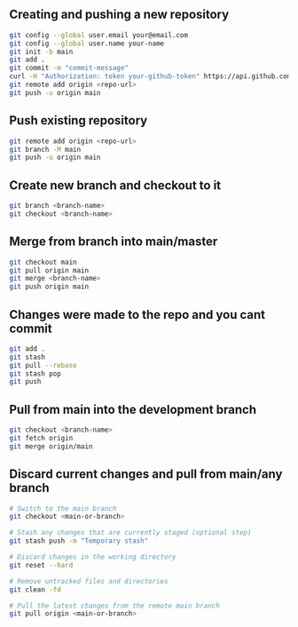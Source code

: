 ## Creating and pushing a new repository

```bash
git config --global user.email your@email.com
git config --global user.name your-name
git init -b main
git add .
git commit -m "commit-message"
curl -H "Authorization: token your-github-token" https://api.github.com/user/repos -d '{"name":"name-you-want"}'
git remote add origin <repo-url>
git push -u origin main
```

## Push existing repository

```bash
git remote add origin <repo-url>
git branch -M main
git push -u origin main
```

## Create new branch and checkout to it

```bash
git branch <branch-name>
git checkout <branch-name>
```

## Merge from branch into main/master

```bash
git checkout main
git pull origin main
git merge <branch-name>
git push origin main
```

## Changes were made to the repo and you cant commit

```bash
git add .
git stash
git pull --rebase
git stash pop
git push
```

## Pull from main into the development branch

```bash
git checkout <branch-name>
git fetch origin
git merge origin/main
```

## Discard current changes and pull from main/any branch

```bash
# Switch to the main branch
git checkout <main-or-branch>

# Stash any changes that are currently staged (optional step)
git stash push -m "Temporary stash"

# Discard changes in the working directory
git reset --hard

# Remove untracked files and directories
git clean -fd

# Pull the latest changes from the remote main branch
git pull origin <main-or-branch>
```

